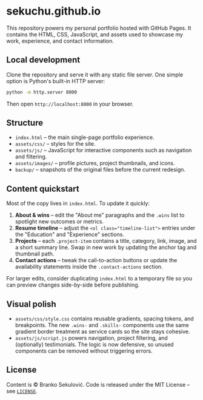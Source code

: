 # sekuchu.github.io

This repository powers my personal portfolio hosted with GitHub Pages. It contains the HTML, CSS, JavaScript, and assets used to showcase my work, experience, and contact information.

## Local development

Clone the repository and serve it with any static file server. One simple option is Python's built-in HTTP server:

```bash
python -m http.server 8000
```

Then open `http://localhost:8000` in your browser.

## Structure

- `index.html` – the main single-page portfolio experience.
- `assets/css/` – styles for the site.
- `assets/js/` – JavaScript for interactive components such as navigation and filtering.
- `assets/images/` – profile pictures, project thumbnails, and icons.
- `backup/` – snapshots of the original files before the current redesign.

## Content quickstart

Most of the copy lives in `index.html`. To update it quickly:

1. **About & wins** – edit the "About me" paragraphs and the `.wins` list to spotlight new outcomes or metrics.
2. **Resume timeline** – adjust the `<ol class="timeline-list">` entries under the "Education" and "Experience" sections.
3. **Projects** – each `.project-item` contains a title, category, link, image, and a short summary line. Swap in new work by updating the anchor tag and thumbnail path.
4. **Contact actions** – tweak the call-to-action buttons or update the availability statements inside the `.contact-actions` section.

For larger edits, consider duplicating `index.html` to a temporary file so you can preview changes side-by-side before publishing.

## Visual polish

- `assets/css/style.css` contains reusable gradients, spacing tokens, and breakpoints. The new `.wins-` and `.skills-` components use the same gradient border treatment as service cards so the site stays cohesive.
- `assets/js/script.js` powers navigation, project filtering, and (optionally) testimonials. The logic is now defensive, so unused components can be removed without triggering errors.

## License

Content is © Branko Sekulović. Code is released under the MIT License – see [`LICENSE`](LICENSE).
